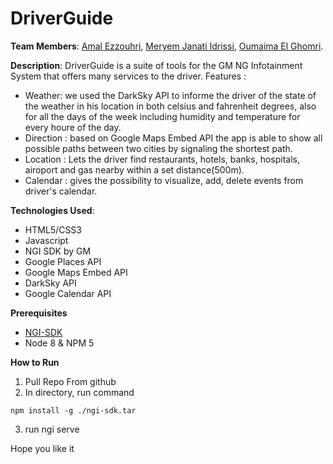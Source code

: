 # DriverGuide

**Team Members**: [Amal Ezzouhri](https://github.com/AmalEzzouhri), [Meryem Janati Idrissi](https://github.com/meryemjanati), [Oumaima El Ghomri](https://github.com/EL-Ghomri).

**Description**: DriverGuide is a suite of tools for the GM NG Infotainment System that offers many services to the driver.
Features : 
- Weather: we used the DarkSky API to informe the driver of the state of the weather in his location in both celsius and fahrenheit degrees, also for all the days of the week including humidity and temperature for every houre of the day.
- Direction : based on Google Maps Embed API the app is able to show all possible paths between two cities by signaling the shortest path.
- Location : Lets the driver find restaurants, hotels, banks, hospitals, airoport and gas nearby within a set distance(500m).
- Calendar : gives the possibility to visualize, add, delete events from driver's calendar.


**Technologies Used**:

- HTML5/CSS3
- Javascript
- NGI SDK by GM
- Google Places API
- Google Maps Embed API 
- DarkSky API
- Google Calendar API

**Prerequisites**

- [NGI-SDK](https://developer.gm.com/ngi/downloads)
- Node 8 & NPM 5

**How to Run**

1. Pull Repo From github
2. In directory, run command

```
npm install -g ./ngi-sdk.tar
```

3. run ngi serve

Hope you like it

